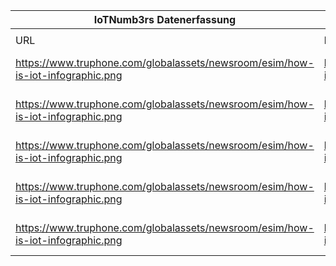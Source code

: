 |IoTNumb3rs Datenerfassung|||||||||||
| ---- | ---- | ---- | ---- | ---- | ---- | ---- | ---- | ---- | ---- | ---- |
||||||||||||
|URL|home_url|filename|device_class|device_count|market_class|market_volume|prognosis_year|publication_year|authorship_class|Dropbox folder|
|https://www.truphone.com/globalassets/newsroom/esim/how-is-iot-infographic.png|https://www.truphone.com/about/newsroom/how-is-iot-changing-industries/|file10_how-is-iot-infographic.png|||revenue smart home|60000000000|2020|2018|company|MariaMarg/20181122-1500|
|https://www.truphone.com/globalassets/newsroom/esim/how-is-iot-infographic.png|https://www.truphone.com/about/newsroom/how-is-iot-changing-industries/|file10_how-is-iot-infographic.png|smart home|28000000000|||2021|2018|company|MariaMarg/20181122-1500|
|https://www.truphone.com/globalassets/newsroom/esim/how-is-iot-infographic.png|https://www.truphone.com/about/newsroom/how-is-iot-changing-industries/|file10_how-is-iot-infographic.png|||global economy smart home|1.42E+13|2030|2018|company|MariaMarg/20181122-1500|
|https://www.truphone.com/globalassets/newsroom/esim/how-is-iot-infographic.png|https://www.truphone.com/about/newsroom/how-is-iot-changing-industries/|file10_how-is-iot-infographic.png|||investment smart home|70000000000|2020|2018|company|MariaMarg/20181122-1500|
|https://www.truphone.com/globalassets/newsroom/esim/how-is-iot-infographic.png|https://www.truphone.com/about/newsroom/how-is-iot-changing-industries/|file10_how-is-iot-infographic.png|||investment smart home|29000000000|2015|2018|company|MariaMarg/20181122-1500|
